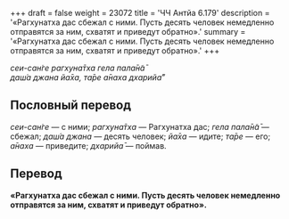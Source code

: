 +++
draft = false
weight = 23072
title = 'ЧЧ Антйа 6.179'
description = '«Рагхунатха дас сбежал с ними. Пусть десять человек немедленно отправятся за ним, схватят и приведут обратно».'
summary = '«Рагхунатха дас сбежал с ними. Пусть десять человек немедленно отправятся за ним, схватят и приведут обратно».'
+++

_сеи-сан̇ге рагхуна̄тха гела пала̄н̃а̄  
даш́а джана йа̄ха,_ _та̄ре а̄наха дхарийа̄_”

## Пословный перевод

_сеи_\-_сан̇ге_ — с ними; _рагхуна̄тха_ — Рагхунатха дас; _гела_ _пала̄н̃а̄_ — сбежал; _даш́а_ _джана_ — десять человек; _йа̄ха_ — идите; _та̄ре_ — его; _а̄наха_ — приведите; _дхарийа̄_ — поймав.

## Перевод

**«Рагхунатха дас сбежал с ними. Пусть десять человек немедленно отправятся за ним, схватят и приведут обратно».**
